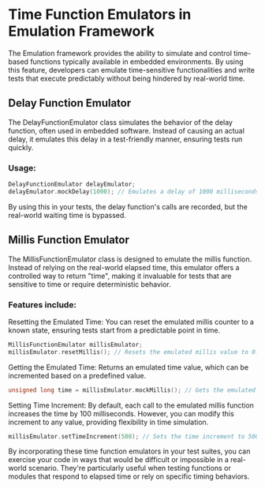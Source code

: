 # Time Function Emulators in Emulation Framework
The Emulation framework provides the ability to simulate and control time-based functions typically available in embedded environments. By using this feature, developers can emulate time-sensitive functionalities and write tests that execute predictably without being hindered by real-world time.

## Delay Function Emulator
The DelayFunctionEmulator class simulates the behavior of the delay function, often used in embedded software. Instead of causing an actual delay, it emulates this delay in a test-friendly manner, ensuring tests run quickly.

### Usage:

```cpp
DelayFunctionEmulator delayEmulator;
delayEmulator.mockDelay(1000); // Emulates a delay of 1000 milliseconds.
```
By using this in your tests, the delay function's calls are recorded, but the real-world waiting time is bypassed.

## Millis Function Emulator
The MillisFunctionEmulator class is designed to emulate the millis function. Instead of relying on the real-world elapsed time, this emulator offers a controlled way to return "time", making it invaluable for tests that are sensitive to time or require deterministic behavior.

### Features include:

Resetting the Emulated Time: You can reset the emulated millis counter to a known state, ensuring tests start from a predictable point in time.

```cpp
MillisFunctionEmulator millisEmulator;
millisEmulator.resetMillis(); // Resets the emulated millis value to 0.
```  
Getting the Emulated Time: Returns an emulated time value, which can be incremented based on a predefined value.

```cpp
unsigned long time = millisEmulator.mockMillis(); // Gets the emulated time.
```

Setting Time Increment: By default, each call to the emulated millis function increases the time by 100 milliseconds. However, you can modify this increment to any value, providing flexibility in time simulation.

```cpp
millisEmulator.setTimeIncrement(500); // Sets the time increment to 500 milliseconds.
```

By incorporating these time function emulators in your test suites, you can exercise your code in ways that would be difficult or impossible in a real-world scenario. They're particularly useful when testing functions or modules that respond to elapsed time or rely on specific timing behaviors.